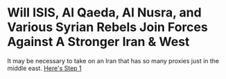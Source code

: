 # Will ISIS, Al Qaeda, Al Nusra, and Various Syrian Rebels Join Forces Against A Stronger Iran & West #
It may be necessary to take on an Iran that has so many proxies just in the middle east.
[Here's Step 1](http://www.rt.com/news/314861-al-qaeda-chief-isis-audiotape/)